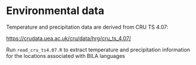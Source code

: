 # Environmental data

Temperature and precipitation data are derived from CRU TS 4.07:

https://crudata.uea.ac.uk/cru/data/hrg/cru_ts_4.07/

Run `read_cru_ts4.07.R` to extract temperature and precipitation information for the locations associated with BILA languages











